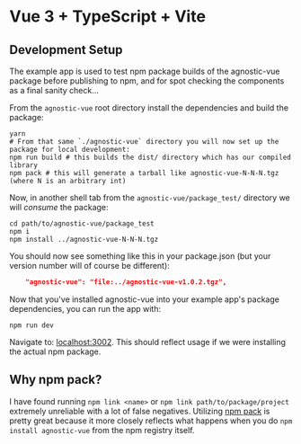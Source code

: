 # Vue 3 + TypeScript + Vite
## Development Setup

The example app is used to test npm package builds of the agnostic-vue package before publishing to npm, and for spot checking the components as a final sanity check…

From the `agnostic-vue` root directory install the dependencies and build the package:

```shell
yarn
# From that same `./agnostic-vue` directory you will now set up the package for local development:
npm run build # this builds the dist/ directory which has our compiled library
npm pack # this will generate a tarball like agnostic-vue-N-N-N.tgz (where N is an arbitrary int)
```

Now, in another shell tab from the `agnostic-vue/package_test/` directory we will _consume_ the package:

```shell
cd path/to/agnostic-vue/package_test
npm i
npm install ../agnostic-vue-N-N-N.tgz
```

You should now see something like this in your package.json (but your version number will of course be different):

```json
    "agnostic-vue": "file:../agnostic-vue-v1.0.2.tgz",
```

Now that you've installed agnostic-vue into your example app's package dependencies, you can run the app with:

```shell
npm run dev
```

Navigate to: [localhost:3002](http://localhost:3002). This should reflect usage if we were installing the actual npm package.

## Why npm pack?

I have found running `npm link <name>` or `npm link path/to/package/project` extremely unreliable with a lot
of false negatives. Utilizing [npm pack](https://docs.npmjs.com/cli/v7/commands/npm-pack) is pretty great because it more closely reflects what happens when you do `npm install agnostic-vue` from the npm registry itself.

